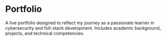 # Portfolio
A live portfolio designed to reflect my journey as a passionate learner in cybersecurity and full-stack development. Includes academic background, projects, and technical competencies.
